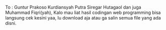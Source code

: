 To :
Guntur Prakoso Kurdiansyah Putra Siregar Hutagaol dan juga Muhammad Fiqri(yah), 
Kalo mau liat hasil codingan web programming bisa langsung cek kesini yaa, lu download aja atau ga salin semua file yang ada disni.
